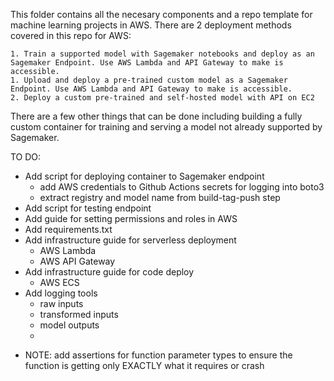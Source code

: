 This folder contains all the necesary components and a repo template for machine learning projects in AWS. There are 2 deployment methods
covered in this repo for AWS:

    1. Train a supported model with Sagemaker notebooks and deploy as an Sagemaker Endpoint. Use AWS Lambda and API Gateway to make is accessible.
    1. Upload and deploy a pre-trained custom model as a Sagemaker Endpoint. Use AWS Lambda and API Gateway to make is accessible.
    2. Deploy a custom pre-trained and self-hosted model with API on EC2

There are a few other things that can be done including building a fully custom container for training and serving a model
not already supported by Sagemaker.

TO DO:
- Add script for deploying container to Sagemaker endpoint
    - add AWS credentials to Github Actions secrets for logging into boto3
    - extract registry and model name from build-tag-push step
- Add script for testing endpoint
- Add guide for setting permissions and roles in AWS
- Add requirements.txt
- Add infrastructure guide for serverless deployment
    - AWS Lambda
    - AWS API Gateway
- Add infrastructure guide for code deploy
    - AWS ECS
- Add logging tools
    - raw inputs
    - transformed inputs
    - model outputs
    - 


* NOTE: add assertions for function parameter types to ensure the function is getting
only EXACTLY what it requires or crash